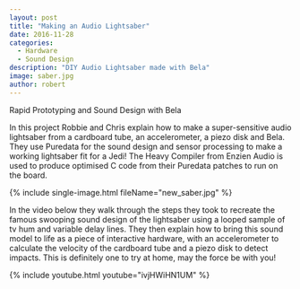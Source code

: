 ```yaml
---
layout: post
title: "Making an Audio Lightsaber"
date: 2016-11-28
categories:
  - Hardware
  - Sound Design
description: "DIY Audio Lightsaber made with Bela"
image: saber.jpg
author: robert
---
```


Rapid Prototyping and Sound Design with Bela

In this project Robbie and Chris explain how to make a super-sensitive audio lightsaber from a cardboard tube, an accelerometer, a piezo disk and Bela. They use Puredata for the sound design and sensor processing to make a working lightsaber fit for a Jedi! The Heavy Compiler from Enzien Audio is used to produce optimised C code from their Puredata patches to run on the board.

{% include single-image.html fileName="new_saber.jpg" %}

In the video below they walk through the steps they took to recreate the famous swooping sound design of the lightsaber using a looped sample of tv hum and variable delay lines. They then explain how to bring this sound model to life as a piece of interactive hardware, with an accelerometer to calculate the velocity of the cardboard tube and a piezo disk to detect impacts. This is definitely one to try at home, may the force be with you!

{% include youtube.html youtube="ivjHWiHN1UM" %}